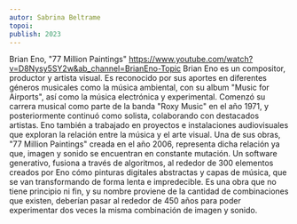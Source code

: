 ```yaml
---
autor: Sabrina Beltrame
topoi: 
publish: 2023
---
```

Brian Eno, "77 Million Paintings"
https://www.youtube.com/watch?v=D8Nysy5SY2w&ab_channel=BrianEno-Topic
Brian Eno es un compositor, productor y artista visual. Es reconocido por sus aportes en diferentes géneros musicales como la música ambiental, con su album "Music for Airports", así como la música electrónica y experimental. 
Comenzó su carrera musical como parte de la banda "Roxy Music" en el año 1971, y posteriormente continuó como solista, colaborando con destacados artistas. 
Eno también a trabajado en proyectos e instalaciones audiovisuales que exploran la relación entre la música y el arte visual. Una de sus obras, "77 Million Paintings" creada en el año 2006, representa dicha relación ya que, imagen y sonido se encuentran en constante mutación. Un software generativo, fusiona a través de algoritmos, al rededor de 300 elementos creados por Eno cómo pinturas digitales abstractas y capas de música, que se van transformando de forma lenta e impredecible. Es una obra que no tiene principio ni fin, y su nombre proviene de la cantidad de combinaciones que existen, deberían pasar al rededor de 450 años para poder experimentar dos veces la misma combinación de imagen y sonido. 


